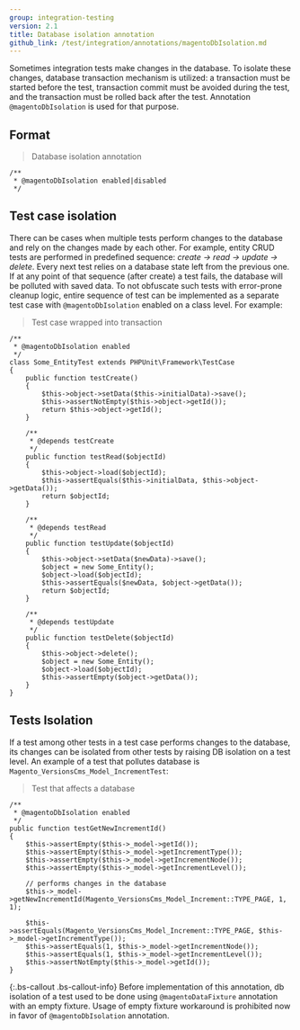 ```yaml
---
group: integration-testing
version: 2.1
title: Database isolation annotation
github_link: /test/integration/annotations/magentoDbIsolation.md
---
```


Sometimes integration tests make changes in the database.
To isolate these changes, database transaction mechanism is utilized: a transaction must be started before the test, transaction commit must be avoided during the test, and the transaction must be rolled back after the test.
Annotation `@magentoDbIsolation` is used for that purpose.

## Format

> Database isolation annotation

```php?start_inline=1
/**
 * @magentoDbIsolation enabled|disabled
 */
 ```

## Test case isolation

There can be cases when multiple tests perform changes to the database and rely on the changes made by each other.
For example, entity CRUD tests are performed in predefined sequence: _create -> read -> update -> delete_.
Every next test relies on a database state left from the previous one.
If at any point of that sequence (after create) a test fails, the database will be polluted with saved data.
To not obfuscate such tests with error-prone cleanup logic, entire sequence of test can be implemented as a separate test case with `@magentoDbIsolation` enabled on a class level.
For example:

> Test case wrapped into transaction

```php?start_inline=1
/**
 * @magentoDbIsolation enabled
 */
class Some_EntityTest extends PHPUnit\Framework\TestCase
{
    public function testCreate()
    {
        $this->object->setData($this->initialData)->save();
        $this->assertNotEmpty($this->object->getId());
        return $this->object->getId();
    }
 
    /**
     * @depends testCreate
     */
    public function testRead($objectId)
    {
        $this->object->load($objectId);
        $this->assertEquals($this->initialData, $this->object->getData());
        return $objectId;
    }
 
    /**
     * @depends testRead
     */
    public function testUpdate($objectId)
    {
        $this->object->setData($newData)->save();
        $object = new Some_Entity();
        $object->load($objectId);
        $this->assertEquals($newData, $object->getData());
        return $objectId;
    }
 
    /**
     * @depends testUpdate
     */
    public function testDelete($objectId)
    {
        $this->object->delete();
        $object = new Some_Entity();
        $object->load($objectId);
        $this->assertEmpty($object->getData());
    }
}
```

## Tests Isolation

If a test among other tests in a test case performs changes to the database, its changes can be isolated from other tests by raising DB isolation on a test level.
An example of a test that pollutes database is `Magento_VersionsCms_Model_IncrementTest`:

> Test that affects a database

```php?start_inline=1
/**
 * @magentoDbIsolation enabled
 */
public function testGetNewIncrementId()
{
    $this->assertEmpty($this->_model->getId());
    $this->assertEmpty($this->_model->getIncrementType());
    $this->assertEmpty($this->_model->getIncrementNode());
    $this->assertEmpty($this->_model->getIncrementLevel());
 
    // performs changes in the database
    $this->_model->getNewIncrementId(Magento_VersionsCms_Model_Increment::TYPE_PAGE, 1, 1);
 
    $this->assertEquals(Magento_VersionsCms_Model_Increment::TYPE_PAGE, $this->_model->getIncrementType());
    $this->assertEquals(1, $this->_model->getIncrementNode());
    $this->assertEquals(1, $this->_model->getIncrementLevel());
    $this->assertNotEmpty($this->_model->getId());
}
```

{:.bs-callout .bs-callout-info}
Before implementation of this annotation, db isolation of a test used to be done using `@magentoDataFixture` annotation with an empty fixture.
Usage of empty fixture workaround is prohibited now in favor of `@magentoDbIsolation` annotation.
